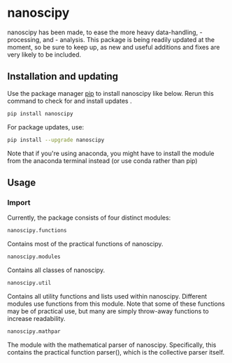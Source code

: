# nanoscipy

nanoscipy has been made, to ease the more heavy data-handling, -processing, and - analysis. 
This package is being readily updated at the moment, so be sure to keep up, as new and useful additions and fixes are 
very likely to be included.

## Installation and updating
Use the package manager [pip](https://pip.pypa.io/en/stable/) to install nanoscipy like below. 
Rerun this command to check for and install  updates .
```bash
pip install nanoscipy
```
For package updates, use:
```bash
pip install --upgrade nanoscipy
```
Note that if you're using anaconda, you might have to install the module from the anaconda terminal instead (or use 
conda rather than pip)
## Usage
### Import
Currently, the package consists of four distinct modules:
```bash
nanoscipy.functions
```
Contains most of the practical functions of nanoscipy. 

```bash
nanoscipy.modules
```
Contains all classes of nanoscipy.

```bash
nanoscipy.util
```
Contains all utility functions and lists used within nanoscipy. Different modules use functions from this module. 
Note that some of these functions may be of practical use, but many are simply throw-away functions to increase 
readability.

```bash
nanoscipy.mathpar
```
The module with the mathematical parser of nanoscipy. Specifically, this contains the practical function parser(), which
is the collective parser itself.


